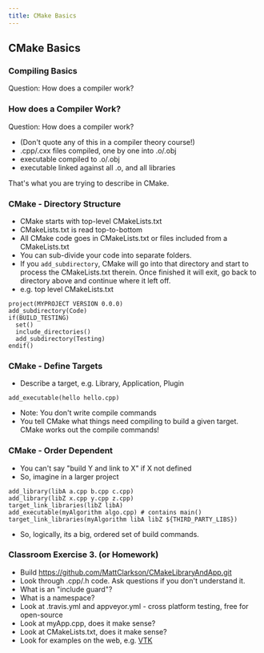 ```yaml
---
title: CMake Basics
---
```


## CMake Basics

### Compiling Basics

Question: How does a compiler work?


### How does a Compiler Work?

Question: How does a compiler work?

* (Don't quote any of this in a compiler theory course!)
* .cpp/.cxx files compiled, one by one into .o/.obj
* executable compiled to .o/.obj
* executable linked against all .o, and all libraries 

That's what you are trying to describe in CMake.


### CMake - Directory Structure

* CMake starts with top-level CMakeLists.txt
* CMakeLists.txt is read top-to-bottom
* All CMake code goes in CMakeLists.txt or files included from a CMakeLists.txt
* You can sub-divide your code into separate folders.
* If you ```add_subdirectory```, CMake will go into that directory and start
to process the CMakeLists.txt therein. Once finished it will exit, go back
to directory above and continue where it left off.
* e.g. top level CMakeLists.txt
```
project(MYPROJECT VERSION 0.0.0)
add_subdirectory(Code)
if(BUILD_TESTING)
  set()
  include_directories()
  add_subdirectory(Testing)
endif()

```

### CMake - Define Targets

* Describe a target, e.g. Library, Application, Plugin
```
add_executable(hello hello.cpp)
```
* Note: You don't write compile commands
* You tell CMake what things need compiling to build
a given target. CMake works out the compile commands!


### CMake - Order Dependent

* You can't say "build Y and link to X" if X not defined
* So, imagine in a larger project
```
add_library(libA a.cpp b.cpp c.cpp)
add_library(libZ x.cpp y.cpp z.cpp)
target_link_libraries(libZ libA)
add_executable(myAlgorithm algo.cpp) # contains main()
target_link_libraries(myAlgorithm libA libZ ${THIRD_PARTY_LIBS})
```
* So, logically, its a big, ordered set of build commands.


### Classroom Exercise 3. (or Homework)

* Build https://github.com/MattClarkson/CMakeLibraryAndApp.git
* Look through .cpp/.h code. Ask questions if you don't understand it.
* What is an "include guard"?
* What is a namespace?
* Look at .travis.yml and appveyor.yml - cross platform testing, free for open-source
* Look at myApp.cpp, does it make sense?
* Look at CMakeLists.txt, does it make sense?
* Look for examples on the web, e.g. [VTK](https://lorensen.github.io/VTKExamples/site/Cxx/GeometricObjects/Cone/)
